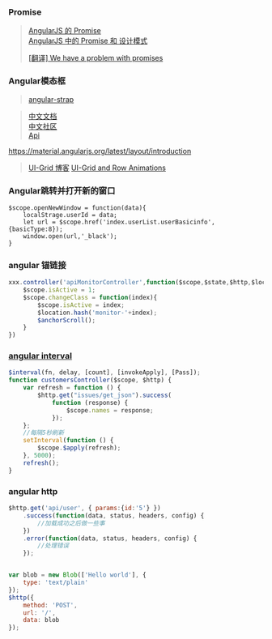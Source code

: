 ### Promise
> [AngularJS 的 Promise](https://segmentfault.com/a/1190000002788733#articleHeader0)  
> [AngularJS 中的 Promise 和 设计模式](https://my.oschina.net/ilivebox/blog/293771) 
>  
> [[翻译] We have a problem with promises](http://fex.baidu.com/blog/2015/07/we-have-a-problem-with-promises/?qq-pf-to=pcqq.c2c)


### Angular模态框
> [angular-strap](http://mgcrea.github.io/angular-strap/)

> [中文文档](https://angular.cn/)  
> [中文社区](http://community.angular.cn/)  
> [Api](https://code.angularjs.org/1.6.1/docs/api)

https://material.angularjs.org/latest/layout/introduction

> [UI-Grid 博客](http://blog.csdn.net/vesong87/article/details/67638001)
> [UI-Grid and Row Animations](http://blog.csdn.net/vesong87/article/details/67638001)


### Angular跳转并打开新的窗口
	$scope.openNewWindow = function(data){
		localStrage.userId = data;
		let url = $scope.href('index.userList.userBasicinfo',{basicType:8});
		window.open(url,'_black');
	}

### angular 锚链接
```js
xxx.controller('apiMonitorController',function($scope,$state,$http,$location,$anchorScroll,uiGridConstants, $interval){
	$scope.isActive = 1;
	$scope.changeClass = function(index){
    	$scope.isActive = index;
    	$location.hash('monitor-'+index);
    	$anchorScroll();
    }
})
```

### [angular interval](https://code.angularjs.org/1.4.3/docs/api/ngMock/service/$interval)
```js
$interval(fn, delay, [count], [invokeApply], [Pass]);
function customersController($scope, $http) {
    var refresh = function () {
        $http.get("issues/get_json").success(
            function (response) {
                $scope.names = response;
            });
    };
    //每隔5秒刷新
    setInterval(function () {
        $scope.$apply(refresh);
    }, 5000);
    refresh();
}
```

### angular http
```js
$http.get('api/user', { params:{id:'5'} })
    .success(function(data, status, headers, config) {  
        //加载成功之后做一些事  
    })
    .error(function(data, status, headers, config) {  
        //处理错误  
	});


var blob = new Blob(['Hello world'], {
	type: 'text/plain'
});
$http({
	method: 'POST',
	url: '/',
	data: blob
});
```
